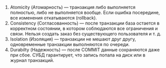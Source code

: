 1. Atomicity (Атомарность) — транзакция либо выполняется полностью, либо не выполняется вообще. Если ошибка посередине, все изменения откатываются (rollback).
2. Consistency (Согласованность) — после транзакции база остается в корректном состоянии, в котором соблюдаются все ограничения и связи. Нельзя создать заказ без существующего пользователя и т. д.
3. Isolation (Изоляция) — транзакции не мешают друг другу, одновременные транзакции выполняются по очереди.
4. Durabilty (Надежность) — после COMMIT данные сохраняются даже при сбое. СУБД гарантирует, что запись попала на диск или в журнал транзакций.